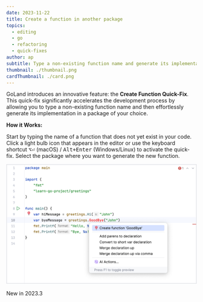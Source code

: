 ```yaml
---
date: 2023-11-22
title: Create a function in another package
topics:
  - editing
  - go
  - refactoring
  - quick-fixes
author: ap
subtitle: Type a non-existing function name and generate its implementation in a package of your choice
thumbnail: ./thumbnail.png
cardThumbnail: ./card.png
---
```


GoLand introduces an innovative feature: the **Create Function Quick-Fix**. This quick-fix significantly accelerates the development process by allowing you to type a non-existing function name and then effortlessly generate its implementation in a package of your choice.

**How it Works:**

Start by typing the name of a function that does not yet exist in your code. Click a light bulb icon that appears in the editor or use the keyboard shortcut <kbd>⌥⏎</kbd> (macOS) / <kbd>Alt+Enter</kbd> (Windows/Linux) to activate the quick-fix. Select the package where you want to generate the new function.

<img src="screenshot.png" alt="Code coverage for applications" title="Code coverage for applications" width="706"/>

<span class="tag is-rounded">New in 2023.3</span>
